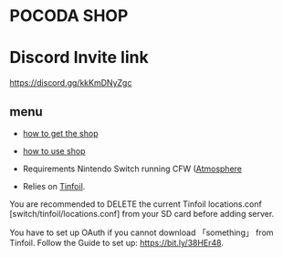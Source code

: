 # POCODA SHOP
# Discord Invite link
https://discord.gg/kkKmDNyZgc

## menu
* [how to get the shop](https://github.com/pocoda7428/shop/tree/main/how%20to%20get%20the%20shop)
* [how to use shop](https://github.com/pocoda7428/shop/tree/main/how%20to%20use%20shop)


* Requirements
Nintendo Switch running CFW ([Atmosphere](https://github.com/Atmosphere-NX/Atmosphere/releases) 

* Relies on [Tinfoil](https://tinfoil.io/).

You are recommended to DELETE the current Tinfoil locations.conf [switch/tinfoil/locations.conf] from your SD card before adding server.

You have to set up OAuth if you cannot download 「something」 from Tinfoil.
Follow the Guide to set up: https://bit.ly/38HEr48.
